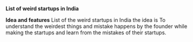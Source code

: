 **List of weird startups in India**

**Idea and features**
 List of the weird startups in India  the idea is  To understand the weirdest things and mistake happens by the founder while making the startups and learn from the mistakes of their startups.


